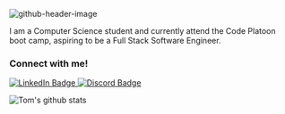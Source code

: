 ![github-header-image](https://github.com/chiltom/chiltom/assets/70041142/c1dff7e3-42e3-47a8-814c-3d8cec52ceec)

I am a Computer Science student and currently attend the Code Platoon boot camp, aspiring to be a Full Stack Software Engineer.

<div id="badges">
  <h3>Connect with me!</h3>
  <a href="www.linkedin.com/in/thomas-childress-9a3118228">
    <img src="https://img.shields.io/badge/LinkedIn-blue?style=for-the-badge&logo=linkedin&logoColor=white" alt="LinkedIn Badge"/>
  </a>
  <a href="https://discordapp.com/users/chil.tom/">
    <img src="https://img.shields.io/badge/Discord-5865F2?style=for-the-badge&logo=discord&logoColor=white" alt="Discord Badge"/>
  </a>
</div>



![Tom's github stats](https://github-readme-stats.vercel.app/api?username=chiltom)
